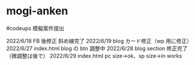 # mogi-anken

#codeups 模擬案件提出

2022/6/18 FB 後修正 斜め線完了
2022/6/19 blog カード修正（wp 用に修正）
2022/6/27 index.html blog の btn 調整中
2022/6/28 blog section 修正完了（微調整は後で）
2022/6/29 index.html pc size→ok、sp size→in works
